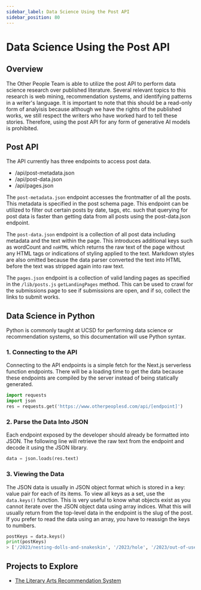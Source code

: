 ```yaml
---
sidebar_label: Data Science Using the Post API
sidebar_position: 80
---
```

# Data Science Using the Post API

## Overview

The Other People Team is able to utilize the post API to perform data science research over published literature. Several relevant topics to this research is web mining, recommendation systems, and identifying patterns in a writer's language. It is important to note that this should be a read-only form of analyisis because although we have the rights of the published works, we still respect the writers who have worked hard to tell these stories. Therefore, using the post API for any form of generative AI models is prohibited. 

## Post API

The API currently has three endpoints to access post data.
- /api/post-metadata.json
- /api/post-data.json
- /api/pages.json

The `post-metadata.json` endpoint accesses the frontmatter of all the posts. This metadata is specified in the post schema page. This endpoint can be utilized to filter out certain posts by date, tags, etc. such that querying for post data is faster than getting data from all posts using the post-data.json endpoint.

The `post-data.json` endpoint is a collection of all post data including metadata and the text within the page. This introduces additional keys such as wordCount and `noHTML` which returns the raw text of the page without any HTML tags or indications of styling applied to the text. Markdown styles are also omitted because the data parser converted the text into HTML before the text was stripped again into raw text.

The `pages.json` endpoint is a collection of valid landing pages as specified in the `/lib/posts.js` `getLandingPages` method. This can be used to crawl for the submissions page to see if submissions are open, and if so, collect the links to submit works.

## Data Science in Python

Python is commonly taught at UCSD for performing data science or recommendation systems, so this documentation will use Python syntax.

### 1. Connecting to the API

Connecting to the API endpoints is a simple fetch for the Next.js serverless function endpoints. There will be a loading time to get the data because these endpoints are compiled by the server instead of being statically generated.

```python
import requests
import json
res = requests.get('https://www.otherpeoplesd.com/api/[endpoint]')
```

### 2. Parse the Data Into JSON

Each endpoint exposed by the developer should already be formatted into JSON. The following line will retrieve the raw text from the endpoint and decode it using the JSON library.

```python
data = json.loads(res.text)
```

### 3. Viewing the Data

The JSON data is usually in JSON object format which is stored in a key: value pair for each of its items. To view all keys as a set, use the `data.keys()` function. This is very useful to know what objects exist as you cannot iterate over the JSON object data using array indices. What this will usually return from the top-level data in the endpoint is the slug of the post. If you prefer to read the data using an array, you have to reassign the keys to numbers.

```python
postKeys = data.keys()
print(postKeys)
> ['/2023/nesting-dolls-and-snakeskin', '/2023/hole', '/2023/out-of-use', ... , '/1/skin-vilar']
```

## Projects to Explore

- [The Literary Arts Recommendation System](/docs/recommender-system)